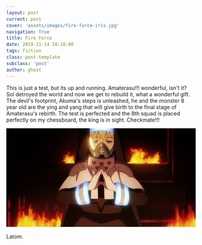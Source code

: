 ```yaml
---
layout: post
current: post
cover: 'assets/images/fire-force-iris.jpg'
navigation: True
title: Fire Force
date: 2019-11-14 10:18:00
tags: fiction
class: post-template
subclass: 'post'
author: ghost
---
```

This is just a test, but its up and running. Amaterasu!!! wonderful, isn't it? Sol detroyed the world and now we get to rebuild it, what a wonderful gift. The devil's footprint, Akuma's steps is unleashed, he and the monster 8 year old are the ying and yang that will give birth to the final stage of Amaterasu's rebirth. The test is perfected and the 8th squad is placed perfectly on my chessboard, the king is in sight. Checkmate!!! 

![Latom](/assets/images/fire-force-iris.jpg)

Latom.


